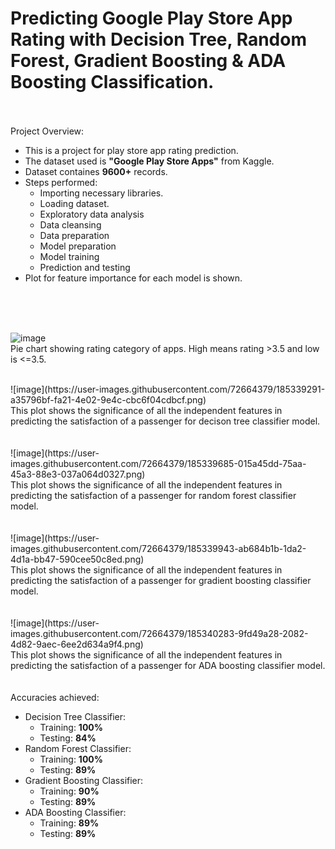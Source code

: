 <h1>Predicting Google Play Store App Rating with Decision Tree, Random Forest, Gradient Boosting & ADA Boosting Classification.</h1>
<br><br>
Project Overview:<br>
<ul>
  <li>This is a project for play store app rating prediction.</li>
  <li>The dataset used is <b>"Google Play Store Apps"</b> from Kaggle.</li>
  <li>Dataset containes <b>9600+</b> records.</li>
  <li>Steps performed:
    <ul>
      <li>Importing necessary libraries.</li>
      <li>Loading dataset.</li>
      <li>Exploratory data analysis</li>
      <li>Data cleansing</li>
      <li>Data preparation</li>
      <li>Model preparation</li>
      <li>Model training</li>
      <li>Prediction and testing</li>
    </ul></li>
  <li>Plot for feature importance for each model is shown.</li>
</ul>
<br>
 <br>    
    <br>
    
![image](https://user-images.githubusercontent.com/72664379/185337802-fa503489-ec3d-49e2-81cb-bcb5f8dee962.png)
<br>
Pie chart showing rating category of apps. High means rating >3.5 and low is <=3.5.

<br>
![image](https://user-images.githubusercontent.com/72664379/185339291-a35796bf-fa21-4e02-9e4c-cbc6f04cdbcf.png)
<br>
This plot shows the significance of all the independent features in predicting the satisfaction of a passenger for decison tree classifier model. <br><br>

<br>
![image](https://user-images.githubusercontent.com/72664379/185339685-015a45dd-75aa-45a3-88e3-037a064d0327.png)
<br>
This plot shows the significance of all the independent features in predicting the satisfaction of a passenger for random forest classifier model. <br><br>

<br>
![image](https://user-images.githubusercontent.com/72664379/185339943-ab684b1b-1da2-4d1a-bb47-590cee50c8ed.png)
<br>
This plot shows the significance of all the independent features in predicting the satisfaction of a passenger for gradient boosting classifier model. <br><br>

<br>
![image](https://user-images.githubusercontent.com/72664379/185340283-9fd49a28-2082-4d82-9aec-6ee2d634a9f4.png)
<br>
This plot shows the significance of all the independent features in predicting the satisfaction of a passenger for ADA boosting classifier model. <br><br>
<br>
Accuracies achieved:
<ul>
  <li>Decision Tree Classifier:
    <ul>
      <li>Training: <b>100%</b></li>
      <li>Testing: <b>84%</b></li>
    </ul>
  </li>
  <li>Random Forest Classifier:
    <ul>
      <li>Training: <b>100%</b></li>
      <li>Testing: <b>89%</b></li>
    </ul> 
  </li>
  <li>Gradient Boosting Classifier:
    <ul>
      <li>Training: <b>90%</b></li>
      <li>Testing: <b>89%</b></li>
    </ul>
  </li>
  <li>ADA Boosting Classifier:
    <ul>
      <li>Training: <b>89%</b></li>
      <li>Testing: <b>89%</b></li>
    </ul>
  </li>
  
</ul>
